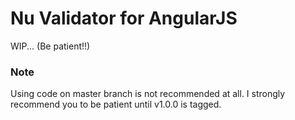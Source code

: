 # Nu Validator for AngularJS

WIP... (Be patient!!)

### Note

Using code on master branch is not recommended at all.
I strongly recommend you to be patient until v1.0.0 is tagged.
